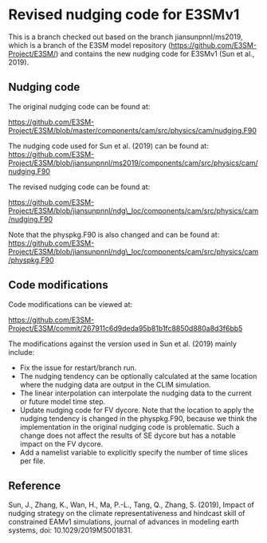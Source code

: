 
Revised nudging code for E3SMv1 
================================================================================

This is a branch checked out based on the branch jiansunpnnl/ms2019, which is a branch of the E3SM model repository (https://github.com/E3SM-Project/E3SM/) and contains the new nudging code for E3SMv1 (Sun et al., 2019). 

Nudging code 
--------------------------------------------------------------------------------
The original nudging code can be found at: 

https://github.com/E3SM-Project/E3SM/blob/master/components/cam/src/physics/cam/nudging.F90

The nudging code used for Sun et al. (2019) can be found at:
https://github.com/E3SM-Project/E3SM/blob/jiansunpnnl/ms2019/components/cam/src/physics/cam/nudging.F90

The revised nudging code can be found at: 

https://github.com/E3SM-Project/E3SM/blob/jiansunpnnl/ndg\_loc/components/cam/src/physics/cam/nudging.F90

Note that the physpkg.F90 is also changed and can be found at:
https://github.com/E3SM-Project/E3SM/blob/jiansunpnnl/ndg\_loc/components/cam/src/physics/cam/physpkg.F90

Code modifications
--------------------------------------------------------------------------------
Code modifications can be viewed at: 

https://github.com/E3SM-Project/E3SM/commit/267911c6d9deda95b81b1fc8850d880a8d3f6bb5

The modifications against the version used in Sun et al. (2019) mainly include:
  * Fix the issue for restart/branch run.
  * The nudging tendency can be optionally calculated at the same location where the nudging data are output in the CLIM simulation.
  * The linear interpolation can interpolate the nudging data to the current or future model time step.
  * Update nudging code for FV dycore. Note that the location to apply the nudging tendency is changed in the physpkg.F90, because we think the implementation in the original nudging code is problematic. Such a change does not affect the results of SE dycore but has a notable impact on the FV dycore. 
  * Add a namelist variable to explicitly specify the number of time slices per file.

Reference
--------------------------------------------------------------------------------
Sun, J., Zhang, K., Wan, H., Ma, P.-L., Tang, Q., Zhang, S. (2019), Impact of nudging strategy on the climate representativeness and hindcast skill of constrained EAMv1 simulations, journal of advances in modeling earth systems, doi: 10.1029/2019MS001831.
